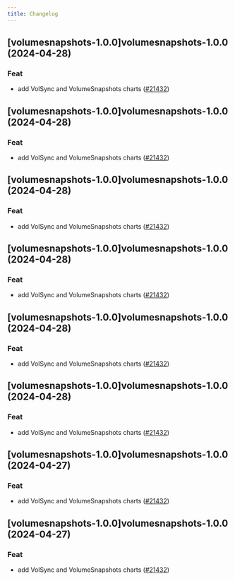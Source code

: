 ```yaml
---
title: Changelog
---
```




## [volumesnapshots-1.0.0]volumesnapshots-1.0.0 (2024-04-28)

### Feat



- add VolSync and VolumeSnapshots charts ([#21432](https://github.com/truecharts/charts/issues/21432))


## [volumesnapshots-1.0.0]volumesnapshots-1.0.0 (2024-04-28)

### Feat



- add VolSync and VolumeSnapshots charts ([#21432](https://github.com/truecharts/charts/issues/21432))


## [volumesnapshots-1.0.0]volumesnapshots-1.0.0 (2024-04-28)

### Feat



- add VolSync and VolumeSnapshots charts ([#21432](https://github.com/truecharts/charts/issues/21432))


## [volumesnapshots-1.0.0]volumesnapshots-1.0.0 (2024-04-28)

### Feat



- add VolSync and VolumeSnapshots charts ([#21432](https://github.com/truecharts/charts/issues/21432))


## [volumesnapshots-1.0.0]volumesnapshots-1.0.0 (2024-04-28)

### Feat



- add VolSync and VolumeSnapshots charts ([#21432](https://github.com/truecharts/charts/issues/21432))


## [volumesnapshots-1.0.0]volumesnapshots-1.0.0 (2024-04-28)

### Feat



- add VolSync and VolumeSnapshots charts ([#21432](https://github.com/truecharts/charts/issues/21432))


## [volumesnapshots-1.0.0]volumesnapshots-1.0.0 (2024-04-27)

### Feat



- add VolSync and VolumeSnapshots charts ([#21432](https://github.com/truecharts/charts/issues/21432))


## [volumesnapshots-1.0.0]volumesnapshots-1.0.0 (2024-04-27)

### Feat



- add VolSync and VolumeSnapshots charts ([#21432](https://github.com/truecharts/charts/issues/21432))